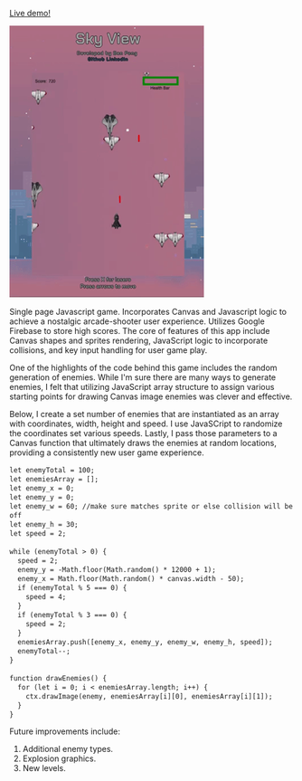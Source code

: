 [Live demo!](benpong.com/sky_view)

![alt text](sky_view.gif)

Single page Javascript game. Incorporates Canvas and Javascript logic to achieve a nostalgic arcade-shooter user experience. Utilizes Google Firebase to store high scores. The core of features of this app include Canvas shapes and sprites rendering, JavaScript logic to incorporate collisions, and key input handling for user game play.

One of the highlights of the code behind this game includes the random generation of enemies. While I'm sure there are many ways to generate enemies, I felt that utilizing JavaScript array structure to assign various starting points for drawing Canvas image enemies was clever and effective.

Below, I create a set number of enemies that are instantiated as an array with coordinates, width, height and speed. I use JavaSCript to randomize the coordinates set various speeds. Lastly, I pass those parameters to a Canvas function that ultimately draws the enemies at random locations, providing a consistently new user game experience.

```
let enemyTotal = 100;
let enemiesArray = [];
let enemy_x = 0;
let enemy_y = 0;
let enemy_w = 60; //make sure matches sprite or else collision will be off
let enemy_h = 30;
let speed = 2;

while (enemyTotal > 0) {
  speed = 2;
  enemy_y = -Math.floor(Math.random() * 12000 + 1);
  enemy_x = Math.floor(Math.random() * canvas.width - 50);
  if (enemyTotal % 5 === 0) {
    speed = 4;
  }
  if (enemyTotal % 3 === 0) {
    speed = 2;
  }
  enemiesArray.push([enemy_x, enemy_y, enemy_w, enemy_h, speed]);
  enemyTotal--;
}

function drawEnemies() {
  for (let i = 0; i < enemiesArray.length; i++) {
    ctx.drawImage(enemy, enemiesArray[i][0], enemiesArray[i][1]);
  }
}
```

Future improvements include:

1.  Additional enemy types.
2.  Explosion graphics.
3.  New levels.
